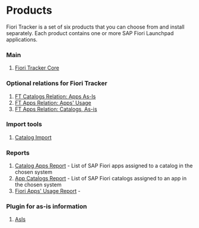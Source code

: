 # Products

Fiori Tracker is a set of six products that you can choose from and install separately. Each product contains one or more SAP Fiori Launchpad applications.

### Main 
1. [Fiori Tracker Core](ft-core.md)

### Optional relations for Fiori Tracker
1. [FT Catalogs Relation: Apps As-Is](/ft-cats-rel-apps-asis.md)
2. [FT Apps Relation: Apps' Usage](ft-apps-rel-appsusage.md)
3. [FT Apps Relation: Catalogs, As-is](ft-apps-rel-catalogs-asis.md)

### Import tools
1. [Catalog Import](ci.md)

### Reports
1. [Catalog Apps Report](ca.md) - List of SAP Fiori apps assigned to a catalog in the chosen system
2. [App Catalogs Report](ac.md) - List of SAP Fiori catalogs assigned to an app in the chosen system
3. [Fiori Apps' Usage Report](fa.md) - 

### Plugin for as-is information
1. [AsIs](asis.md)










